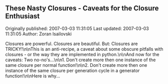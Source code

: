 ## These Nasty Closures - Caveats for the Closure Enthusiast 
Originally published: 2007-03-03 11:31:05 
Last updated: 2007-03-03 11:31:05 
Author: Zoran Isailovski 
 
Closures are powerful. Closures are beautiful. But: Closures are TRICKY!\n\nThis is an anti-recipe, a caveat about some obscure pitfalls with closures - or the way they are implemented in python.\n\nAnd now for the caveats: Two no-no's...\n\n1. Don't create more then one instance of the same closure per normal function!\n\n2. Don't create more then one instance of the same closure per generation cycle in a generator function!\n\nHere is why...